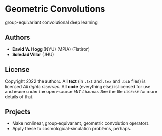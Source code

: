 # Geometric Convolutions
group-equivariant convolutional deep learning

## Authors
- **David W. Hogg** (NYU) (MPIA) (Flatiron)
- **Soledad Villar** (JHU)

## License
Copyright 2022 the authors. All **text** (in `.txt` and `.tex` and `.bib` files) is licensed *All rights reserved*. All **code** (everything else) is licensed for use and reuse under the open-source *MIT License*. See the file `LICENSE` for more details of that.

## Projects
- Make nonlinear, group-equivariant, geometric convolution operators.
- Apply these to cosmological-simulation problems, perhaps.
